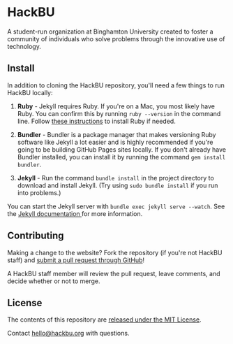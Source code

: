 # HackBU

A student-run organization at Binghamton University created to foster a community of individuals who solve problems through the innovative use of technology.

## Install

In addition to cloning the HackBU repository, you'll need a few things to run HackBU locally:

1. **Ruby** - Jekyll requires Ruby. If you're on a Mac, you most likely have Ruby. You can confirm this by running `ruby --version` in the command line. Follow [these instructions](https://www.ruby-lang.org/en/downloads/) to install Ruby if needed.

2. **Bundler** - Bundler is a package manager that makes versioning Ruby software like Jekyll a lot easier and is highly recommended if you're going to be building GitHub Pages sites locally. If you don't already have Bundler installed, you can install it by running the command `gem install bundler`.

3. **Jekyll** - Run the command `bundle install` in the project directory to download and install Jekyll. (Try using `sudo bundle install` if you run into problems.)

You can start the Jekyll server with `bundle exec jekyll serve --watch`. See the [Jekyll documentation ](http://jekyllrb.com/docs/home/) for more information.

## Contributing

Making a change to the website? Fork the repository (if you're not HackBU staff) and [submit a pull request through GitHub](https://help.github.com/articles/using-pull-requests)!

A HackBU staff member will review the pull request, leave comments, and decide whether or not to merge.

## License

The contents of this repository are [released under the MIT License](http://hackbu.org/LICENSE).

Contact [hello@hackbu.org](mailto:hello@hackbu.org) with questions.
